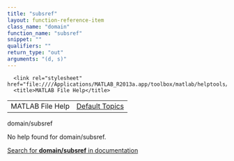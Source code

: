 ```yaml
---
title: "subsref"
layout: function-reference-item
class_name: "domain"
function_name: "subsref"
snippet: ""
qualifiers: ""
return_type: "out"
arguments: "(d, s)"
---
```


<html>
   <head>
      <meta http-equiv="Content-Type" content="text/html; charset=utf-8">
   
      <link rel="stylesheet" href="file:////Applications/MATLAB_R2013a.app/toolbox/matlab/helptools/private/helpwin.css">
      <title>MATLAB File Help</title>
   </head>
   <body>
      <!--Single-page help-->
      <table border="0" cellspacing="0" width="100%">
         <tr class="subheader">
            <td class="headertitle">MATLAB File Help</td>
            <td class="subheader-right"><a href="matlab:helpwin">Default Topics</a></td>
         </tr>
      </table>
      <div class="title">domain/subsref</div>
      <!--No help found-->
      <p>No help found for <span class="helptopic">domain/subsref</span>.
      </p>
      <p><a href="matlab:docsearch('domain/subsref')">
            Search for <b>domain/subsref</b> in documentation
            </a></p>
   </body>
</html>
